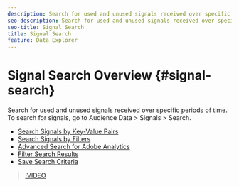 ```yaml
---
description: Search for used and unused signals received over specific periods of time. To search for signals, go to Audience Data > Signals > Search.
seo-description: Search for used and unused signals received over specific periods of time. To search for signals, go to Audience Data > Signals > Search.
seo-title: Signal Search
title: Signal Search
feature: Data Explorer
---
```


# Signal Search Overview {#signal-search}

Search for used and unused signals received over specific periods of time. To search for signals, go to Audience Data > Signals > Search.

* [Search Signals by Key-Value Pairs](/help/using/features/data-explorer/data-explorer-signals-search/data-explorer-search-pairs.md)
* [Search Signals by Filters](/help/using/features/data-explorer/data-explorer-signals-search/data-explorer-search-filters.md)
* [Advanced Search for Adobe Analytics](/help/using/features/data-explorer/data-explorer-signals-search/data-explorer-search-analytics.md)
* [Filter Search Results](/help/using/features/data-explorer/data-explorer-signals-search/data-explorer-filter-results.md)
* [Save Search Criteria](/help/using/features/data-explorer/data-explorer-signals-search/data-explorer-save-search.md)

>[!VIDEO](https://video.tv.adobe.com/v/25148/)
